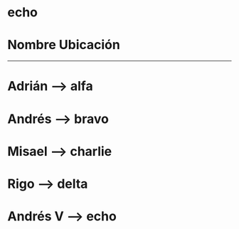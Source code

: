 # echo


# Nombre	Ubicación
____________________

# Adrián -->	alfa
# Andrés -->	bravo
# Misael -->	charlie
# Rigo -->	delta
# Andrés V -->	echo
